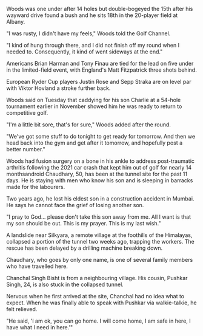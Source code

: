 Woods was one under after 14 holes but double-bogeyed the 15th after his wayward drive found a bush and he sits 18th in the 20-player field at Albany.

"I was rusty, I didn't have my feels," Woods told the Golf Channel.

"I kind of hung through there, and I did not finish off my round when I needed to. Consequently, it kind of went sideways at the end."

Americans Brian Harman and Tony Finau are tied for the lead on five under in the limited-field event, with England's Matt Fitzpatrick three shots behind.

European Ryder Cup players Justin Rose and Sepp Straka are on level par with Viktor Hovland a stroke further back.

Woods said on Tuesday that caddying for his son Charlie at a 54-hole tournament earlier in November showed him he was ready to return to competitive golf.

"I'm a little bit sore, that's for sure," Woods added after the round.

"We've got some stuff to do tonight to get ready for tomorrow. And then we head back into the gym and get after it tomorrow, and hopefully post a better number."

Woods had fusion surgery on a bone in his ankle to address post-traumatic arthritis following the 2021 car crash that kept him out of golf for nearly 14 monthsandroid
Chaudhary, 50, has been at the tunnel site for the past 11 days. He is staying with men who know his son and is sleeping in barracks made for the labourers.

Two years ago, he lost his eldest son in a construction accident in Mumbai. He says he cannot face the grief of losing another son.

"I pray to God... please don't take this son away from me. All I want is that my son should be out. This is my prayer. This is my last wish."

A landslide near Silkyara, a remote village at the foothills of the Himalayas, collapsed a portion of the tunnel two weeks ago, trapping the workers. The rescue has been delayed by a drilling machine breaking down.

Chaudhary, who goes by only one name, is one of several family members who have travelled here.

Chanchal Singh Bisht is from a neighbouring village. His cousin, Pushkar Singh, 24, is also stuck in the collapsed tunnel.

Nervous when he first arrived at the site, Chanchal had no idea what to expect. When he was finally able to speak with Pushkar via walkie-talkie, he felt relieved.

"He said, 'I am ok, you can go home. I will come home, I am safe in here, I have what I need in here.'"
